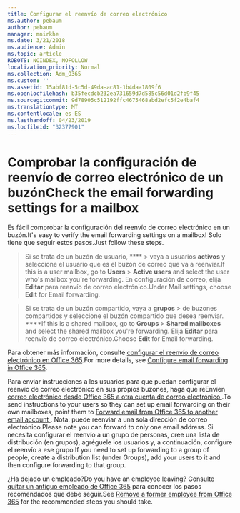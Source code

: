 ```yaml
---
title: Configurar el reenvío de correo electrónico
ms.author: pebaum
author: pebaum
manager: mnirkhe
ms.date: 3/21/2018
ms.audience: Admin
ms.topic: article
ROBOTS: NOINDEX, NOFOLLOW
localization_priority: Normal
ms.collection: Adm_O365
ms.custom: ''
ms.assetid: 15abf81d-5c5d-49da-ac81-1b4daa1809f6
ms.openlocfilehash: b35fecdcb232ea731659d7d585c56d01d2fb9f45
ms.sourcegitcommit: 9d78905c512192ffc4675468abd2efc5f2e4baf4
ms.translationtype: MT
ms.contentlocale: es-ES
ms.lasthandoff: 04/23/2019
ms.locfileid: "32377901"
---
```

# <a name="check-the-email-forwarding-settings-for-a-mailbox"></a><span data-ttu-id="22434-102">Comprobar la configuración de reenvío de correo electrónico de un buzón</span><span class="sxs-lookup"><span data-stu-id="22434-102">Check the email forwarding settings for a mailbox</span></span>

<span data-ttu-id="22434-103">Es fácil comprobar la configuración del reenvío de correo electrónico en un buzón.</span><span class="sxs-lookup"><span data-stu-id="22434-103">It's easy to verify the email forwarding settings on a mailbox!</span></span> <span data-ttu-id="22434-104">Solo tiene que seguir estos pasos.</span><span class="sxs-lookup"><span data-stu-id="22434-104">Just follow these steps.</span></span>
  
> <span data-ttu-id="22434-105">Si se trata de un buzón de usuario, \*\*\*\* \> vaya a usuarios **activos** y seleccione el usuario que es el buzón de correo que va a reenviar.</span><span class="sxs-lookup"><span data-stu-id="22434-105">If this is a user mailbox, go to **Users** \> **Active users** and select the user who's mailbox you're forwarding.</span></span> <span data-ttu-id="22434-106">En configuración de correo, elija **Editar** para reenvío de correo electrónico.</span><span class="sxs-lookup"><span data-stu-id="22434-106">Under Mail settings, choose **Edit** for Email forwarding.</span></span> 
    
> <span data-ttu-id="22434-107">Si se trata de un buzón compartido, vaya a **grupos** \> de buzones compartidos y seleccione el buzón compartido que desea reenviar. \*\*\*\*</span><span class="sxs-lookup"><span data-stu-id="22434-107">If this is a shared mailbox, go to **Groups** \> **Shared mailboxes** and select the shared mailbox you're forwarding.</span></span> <span data-ttu-id="22434-108">Elija **Editar** para reenvío de correo electrónico.</span><span class="sxs-lookup"><span data-stu-id="22434-108">Choose **Edit** for Email forwarding.</span></span> 
    
<span data-ttu-id="22434-109">Para obtener más información, consulte [configurar el reenvío de correo electrónico en Office 365](https://support.office.com/article/Configure-email-forwarding-in-Office-365-ab5eb117-0f22-4fa7-a662-3a6bdb0add74).</span><span class="sxs-lookup"><span data-stu-id="22434-109">For more details, see [Configure email forwarding in Office 365](https://support.office.com/article/Configure-email-forwarding-in-Office-365-ab5eb117-0f22-4fa7-a662-3a6bdb0add74).</span></span> 
  
<span data-ttu-id="22434-110">Para enviar instrucciones a los usuarios para que puedan configurar el reenvío de correo electrónico en sus propios buzones, haga que reEnvíen [correo electrónico desde Office 365 a otra cuenta de correo electrónico ](https://support.office.com/article/Forward-email-from-Office-365-to-another-email-account-1ed4ee1e-74f8-4f53-a174-86b748ff6a0e).</span><span class="sxs-lookup"><span data-stu-id="22434-110">To send instructions to your users so they can set up email forwarding on their own mailboxes, point them to [Forward email from Office 365 to another email account ](https://support.office.com/article/Forward-email-from-Office-365-to-another-email-account-1ed4ee1e-74f8-4f53-a174-86b748ff6a0e).</span></span> <span data-ttu-id="22434-111">Nota: puede reenviar a una sola dirección de correo electrónico.</span><span class="sxs-lookup"><span data-stu-id="22434-111">Please note you can forward to only one email address.</span></span> <span data-ttu-id="22434-112">Si necesita configurar el reenvío a un grupo de personas, cree una lista de distribución (en grupos), agréguele los usuarios y, a continuación, configure el reenvío a ese grupo.</span><span class="sxs-lookup"><span data-stu-id="22434-112">If you need to set up forwarding to a group of people, create a distribution list (under Groups), add your users to it and then configure forwarding to that group.</span></span>
  
<span data-ttu-id="22434-113">¿Ha dejado un empleado?</span><span class="sxs-lookup"><span data-stu-id="22434-113">Do you have an employee leaving?</span></span> <span data-ttu-id="22434-114">Consulte [quitar un antiguo empleado de Office 365](https://support.office.com/article/Remove-a-former-employee-from-Office-365-44d96212-4d90-4027-9aa9-a95eddb367d1.aspx) para conocer los pasos recomendados que debe seguir.</span><span class="sxs-lookup"><span data-stu-id="22434-114">See [Remove a former employee from Office 365](https://support.office.com/article/Remove-a-former-employee-from-Office-365-44d96212-4d90-4027-9aa9-a95eddb367d1.aspx) for the recommended steps you should take.</span></span> 
  

